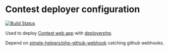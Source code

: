 # Contest deployer configuration
[![Build Status](https://travis-ci.org/bt-contest/contest-deploy.svg?branch=master)](https://travis-ci.org/bt-contest/contest-deploy)

Used to deploy [Contest web app](https://github.com/bt-contest) with [deployerphp](http://deployer.org/).

Depend on [simple-helpers/php-github-webhook](https://github.com/simple-helpers/php-github-webhook.git) catching github webhooks.
